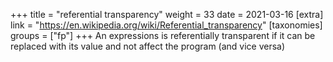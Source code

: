+++
title = "referential transparency"
weight = 33
date = 2021-03-16
[extra]
link = "https://en.wikipedia.org/wiki/Referential_transparency"
[taxonomies]
groups = ["fp"]
+++
An expressions is referentially transparent if it can be replaced with its value and not affect the program (and vice versa)

